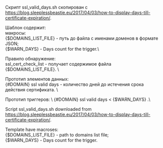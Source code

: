 Скрипт ssl_valid_days.sh скопирован с  https://blog.sleeplessbeastie.eu/2017/04/03/how-to-display-days-till-certificate-expiration/.

Шаблон содержит: \
  макросы:\
  {$DOMAINS_LIST_FILE} - путь до файла с именами доменов в формате JSON;\
  {$WARN_DAYS} - Days count for the trigger.\
  
  Правило обнаружение: \
  ssl_cert_check_list - получает содержимое файла {$DOMAINS_LIST_FILE}. \
  
  Прототип элементов данных:  \
  {#DOMAIN} ssl valid days - количество дней до истечения срока действия сертификата. \
  
  Прототип триггеров: \ 
  {#DOMAIN} ssl valid days < {$WARN_DAYS} .\


Script ssl_valid_days.sh downloaded from  https://blog.sleeplessbeastie.eu/2017/04/03/how-to-display-days-till-certificate-expiration/.

Template have macroses:\
{$DOMAINS_LIST_FILE} - path to domains list file;\
{$WARN_DAYS} - Days count for the trigger.
